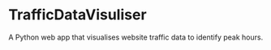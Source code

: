 # TrafficDataVisuliser
A Python web app that visualises website traffic data to identify peak hours.
